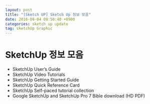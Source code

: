 ```yaml
---
layout: post
title: "[Sketch UP] Sketch Up 정보 모음"  
date: 2016-08-04 08:50:40 +0900  
categories: sketch up update
tag: sketchUp Graphic
---
```


SketchUp 정보 모음
===============================

- SketchUp User’s Guide
- SketchUp Video Tutorials
- SketchUp Getting Started Guide
- SketchUp Quick Reference Card
- SketchUp Self-paced tutorial collection
- Google SketchUp and SketchUp Pro 7 Bible download (HD PDF)
